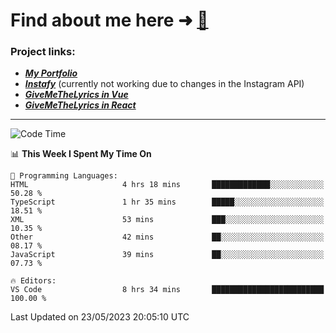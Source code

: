 # Find about me here ➜ [🧑](https://pauabella.dev)

### Project links:
- ***[My Portfolio](https://pauabella.dev)***
- ***[Instafy](https://instafy.me)*** (currently not working due to changes in the Instagram API)
- ***[GiveMeTheLyrics in Vue](https://lyrics.pauabella.dev)***
- ***[GiveMeTheLyrics in React](https://pauabella.dev/GiveMeTheLyrics)***

---
<!--START_SECTION:waka-->
![Code Time](http://img.shields.io/badge/Code%20Time-2%2C162%20hrs%2043%20mins-blue)

📊 **This Week I Spent My Time On** 

```text
💬 Programming Languages: 
HTML                     4 hrs 18 mins       █████████████░░░░░░░░░░░░   50.28 % 
TypeScript               1 hr 35 mins        █████░░░░░░░░░░░░░░░░░░░░   18.51 % 
XML                      53 mins             ███░░░░░░░░░░░░░░░░░░░░░░   10.35 % 
Other                    42 mins             ██░░░░░░░░░░░░░░░░░░░░░░░   08.17 % 
JavaScript               39 mins             ██░░░░░░░░░░░░░░░░░░░░░░░   07.73 % 

🔥 Editors: 
VS Code                  8 hrs 34 mins       █████████████████████████   100.00 % 
```


 Last Updated on 23/05/2023 20:05:10 UTC
<!--END_SECTION:waka-->
